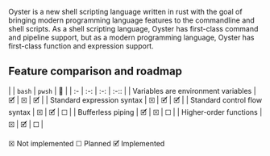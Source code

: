 Oyster is a new shell scripting language written in rust with the goal of bringing modern programming language features to the commandline and shell scripts.  As a shell scripting language, Oyster has first-class command and pipeline support, but as a modern programming language, Oyster has first-class function and expression support.

## Feature comparison and roadmap
|  | `bash` | `pwsh` | 🦪 |
| :- | :-: | :-: | :-:: |
| Variables are environment variables | 🗹 | ☒ | 🗹 |
| Standard expression syntax | ☒ | 🗹 | 🗹 |
| Standard control flow syntax | ☒ | 🗹 | ☐ |
| Bufferless piping | 🗹 | ☒ | ☐ |
| Higher-order functions | ☒ | 🗹 | ☐ |

☒ Not implemented  ☐ Planned  🗹 Implemented
